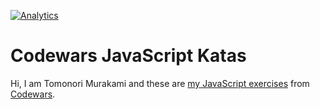 [![Analytics](https://ga-beacon.appspot.com/UA-84540030-6/welcome-page)](https://github.com/tomosm/codewars-javascript)

# Codewars JavaScript Katas

Hi, I am Tomonori Murakami and these are [my JavaScript exercises](https://www.codewars.com/users/tomosm) from [Codewars](http://www.codewars.com/).
